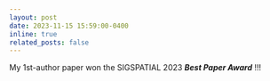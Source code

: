 ```yaml
---
layout: post
date: 2023-11-15 15:59:00-0400
inline: true
related_posts: false
---
```


My 1st-author paper won the SIGSPATIAL 2023 ***Best Paper Award*** !!!